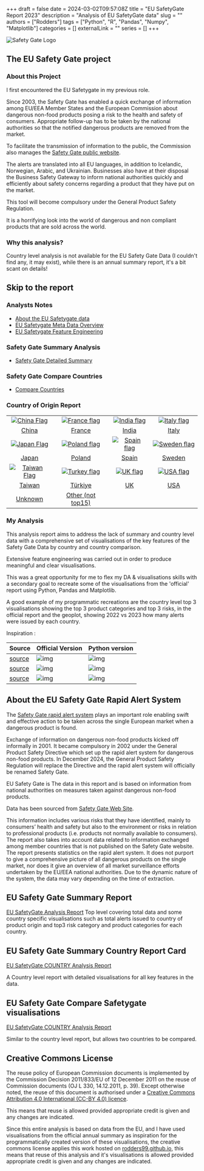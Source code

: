 +++ 
draft = false
date = 2024-03-02T09:57:08Z
title = "EU SafetyGate Report 2023"
description = "Analysis of EU SafetyGate data"
slug = ""
authors = ["Rodders"]
tags = ["Python", "R", "Pandas", "Numpy", "Matplotlib"]
categories = []
externalLink = ""
series = []
+++

![Safety Gate Logo](https://rodders.me/img/Safety_Gate_Logo.png)

## The EU Safety Gate project

### About this Project

I first encountered the EU Safetygate in my previous role.

Since 2003, the Safety Gate has enabled a quick exchange of information among EU/EEA Member States and the European Commission about
dangerous non-food products posing a risk to the health and safety of consumers. Appropriate follow-up has to be taken by the national
authorities so that the notified dangerous products are removed from the market.

To facilitate the transmission of information to the public, the Commission also manages the [Safety Gate public website](https://ec.europa.eu/safety-gate/#/screen/home).

The alerts are translated into all EU languages, in addition to Icelandic, Norwegian, Arabic, and Ukrainian. Businesses also have at their disposal the Business Safety
Gateway to inform national authorities quickly and efficiently about safety concerns regarding a product that they have put on the market.

This tool will become compulsory under the General Product Safety Regulation.

It is a horrifying look into the world of dangerous and non compliant products that are sold across the world.

### Why this analysis?

Country level analysis is not available for the EU Safety Gate Data (I couldn't find any, it may exist), while there is an annual summary report, it's a bit scant on details!

## Skip to the report

### Analysts Notes

- [About the EU Safetygate data](/projects//safetygate/eu-safetygate-about.html)
- [EU Safetygate Meta Data Overview](/safetygate/docs/eu-safetygate-report-2023-meta-data.html)
- [EU Safetygate Feature Engineering](/safetygate/docs/eu-safetygate-report-2023-feature-engineering.html)

### Safety Gate Summary Analysis

- [Safety Gate Detailed Summary](/safetygate/docs/eu-safetygate-report-2023-all.html)

### Safety Gate Compare Countries

- [Compare Countries](eu-safetygate-report-2023-comparison.html?country1=france&country2=germany)

### Country of Origin Report

| | | | |
| :-: |  :-: | :-: | :-: |
|[![China Flag](https://rodders.me/img/icons/flag-china.webp)](/safetygate/docs/eu-safetygate-report-2023-country.html?country1=china)|[![France flag](https://rodders.me/img/icons/flag-france.webp)](/safetygate/docs/eu-safetygate-report-2023-country.html?country1=france)|[![India flag](https://rodders.me/img/icons/flag-india.webp)](/safetygate/docs/eu-safetygate-report-2023-country.html?country1=india)|[![Italy flag](https://rodders.me/img/icons/flag-italy.webp)](/safetygate/docs/eu-safetygate-report-2023-country.html?country1=italy)
|[China](/safetygate/docs/eu-safetygate-report-2023-country.html?country1=china)|[France](/safetygate/docs/eu-safetygate-report-2023-country.html?country1=france)|[India](/safetygate/docs/eu-safetygate-report-2023-country.html?country1=india)| [Italy](/safetygate/docs/eu-safetygate-report-2023-country.html?country1=italy)
|[![Japan Flag](https://rodders.me/img/icons/flag-japan.webp)](/safetygate/docs/eu-safetygate-report-2023-country.html?country1=japan)|[![Poland flag](https://rodders.me/img/icons/flag-poland.webp)](/safetygate/docs/eu-safetygate-report-2023-country.html?country1=poland)|[![Spain flag](https://rodders.me/img/icons/flag-spain.webp)](/safetygate/docs/eu-safetygate-report-2023-country.html?country1=spain)|[![Sweden flag](https://rodders.me/img/icons/flag-sweden.webp)](/safetygate/docs/eu-safetygate-report-2023-country.html?country1=sweden)|
|[Japan](/safetygate/docs/eu-safetygate-report-2023-country.html?country1=japan)|[Poland](/safetygate/docs/eu-safetygate-report-2023-country.html?country1=poland)|[Spain](/safetygate/docs/eu-safetygate-report-2023-country.html?country1=spain)|[Sweden](/safetygate/docs/eu-safetygate-report-2023-country.html?country1=sweden)
|[![Taiwan Flag](https://rodders.me/img/icons/flag-taiwan.webp)](/safetygate/docs/eu-safetygate-report-2023-country.html?country1=taiwan)|[![Turkey flag](https://rodders.me/img/icons/flag-turkey.webp)](/safetygate/docs/eu-safetygate-report-2023-country.html?country1=türkiye)|[![UK flag](https://rodders.me/img/icons/flag-uk.webp)](/safetygate/docs/eu-safetygate-report-2023-country.html?country1=UK)|[![USA flag](https://rodders.me/img/icons/flag-usa.webp)](/safetygate/docs/eu-safetygate-report-2023-country.html?country1=usa)|
|[Taiwan](/safetygate/docs/eu-safetygate-report-2023-country.html?country1=taiwan)|[Türkiye](/safetygate/docs/eu-safetygate-report-2023-country.html?country1=türkiye)|[UK](/safetygate/docs/eu-safetygate-report-2023-country.html?country1=uk)|[USA](/safetygate/docs/eu-safetygate-report-2023-country.html?country1=usa)
|[Unknown](/safetygate/docs/eu-safetygate-report-2023-country.html?country1=Unknown)|[Other (not top15)](/safetygate/docs/eu-safetygate-report-2023-country.html?country1=other)||

### My Analysis

This analysis report aims to address the lack of summary and country level data with a comprehensive set of visualisations of the key features of the Safety Gate Data by country and country comparison.

Extensive feature engineering was carried out in order to produce meaningful and clear visualisations.

This was a great opportunity for me to flex my DA & visualisations skills with a secondary goal to recreate some of the visualisations from the 'official' report using Python, Pandas and Matplotlib.

A good example of my programmatic recreations are the country level top 3 visualisations showing the top 3 product categories and top 3 risks, in the official report and the geoplot, showing 
2022 vs 2023 how many alerts were issued by each country.

Inspiration :

| Source  | Official Version | Python version
| :- |:- |:-
|[source](https://webgate.ec.europa.eu/safety/consumers/consumers_safety_gate/statisticsAndAnualReports/2023/Safety_Gate_2023_Factsheet_EN.pdf) |![img](https://rodders.me/img/inspiration-top3s.png) | ![img](https://rodders.me/img/italy-top3s.png)
| [source](https://webgate.ec.europa.eu/safety/consumers/consumers_safety_gate/statisticsAndAnualReports/2023/Safety_Gate_2023_report_EN.pdf) | ![img](https://rodders.me/img/inspiration-purpleplot.png)  | ![img](https://rodders.me/img/number-of-alerts-validated-on-safetygate-from-2003-to-2023.png)
| [source](https://webgate.ec.europa.eu/safety/consumers/consumers_safety_gate/statisticsAndAnualReports/2023/Safety_Gate_2023_report_EN.pdf) | ![img](https://rodders.me/img/inspiration-geoplot.png)  | ![img](https://rodders.me/img/submitting-country-geo-plot.png)

## About the EU Safety Gate Rapid Alert System

The [Safety Gate rapid alert system](https://ec.europa.eu/safety-gate/#/screen/home) plays an important role
enabling swift and effective action to be taken across the single European market when a dangerous product is found.

Exchange of information on dangerous non-food products kicked
off informally in 2001. It became compulsory in 2002 under the
General Product Safety Directive which set up the rapid alert system
for dangerous non-food products. In December 2024, the General
Product Safety Regulation will replace the Directive and the rapid
alert system will officially be renamed Safety Gate.

EU Safety Gate is The data in this report and is based on information from national
authorities on measures taken against dangerous non-food products.

Data has been sourced from [Safety Gate Web Site](https://ec.europa.eu/safety-gate/).

This information includes various risks that they have identified,
mainly to consumers’ health and safety but also to the environment
or risks in relation to professional products (i.e. products not
normally available to consumers). The report also takes into account
data related to information exchanged among member countries
that is not published on the Safety Gate website.
The report presents statistics on the rapid alert system. It does not
purport to give a comprehensive picture of all dangerous products
on the single market, nor does it give an overview of all market
surveillance efforts undertaken by the EU/EEA national authorities.
Due to the dynamic nature of the system, the data may vary
depending on the time of extraction.

## EU Safety Gate Summary Report

[EU SafetyGate Analysis Report](/safetygate/docs/eu-safetygate-report-2023-all.html)
Top level covering total data and some country specific visualisations such as total alerts issued to country of product origin and top3 risk category and product categories for each country.

## EU Safety Gate Summary Country Report Card

[EU SafetyGate COUNTRY  Analysis Report](/safetygate/docs/eu-safetygate-report-2023-country.html)

A Country level report with detailed visualisations for all key features in the data.

## EU Safety Gate Compare Safetygate visualisations

[EU SafetyGate COUNTRY  Analysis Report](/safetygate/docs/eu-safetygate-report-2023-comparison.html)

Similar to the country level report, but allows two countries to be compared.

## Creative Commons License

The reuse policy of European Commission documents is implemented by the Commission Decision 2011/833/EU
of 12 December 2011 on the reuse of Commission documents (OJ L 330, 14.12.2011, p. 39). Except otherwise noted,
the reuse of this document is authorised under a [Creative Commons Attribution 4.0 International (CC-BY 4.0)
licence](https://creativecommons.org/licenses/by/4.0/).

This means that reuse is allowed provided appropriate credit is given and any changes are indicated.

Since this entire analysis is based on data from the EU, and I have used visualisations from the official annual summary as inspiration for the programmatically created version of these visualisations,
the creative commons license applies this work hosted on [rodders99.github.io](rodders99.github.io), this means that reuse of this analysis and it's visualisations is allowed provided appropriate credit is given and any changes are indicated.
